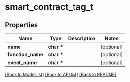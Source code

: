# smart_contract_tag_t

## Properties
Name | Type | Description | Notes
------------ | ------------- | ------------- | -------------
**name** | **char \*** |  | [optional] 
**function_name** | **char \*** |  | [optional] 
**event_name** | **char \*** |  | [optional] 

[[Back to Model list]](../README.md#documentation-for-models) [[Back to API list]](../README.md#documentation-for-api-endpoints) [[Back to README]](../README.md)


